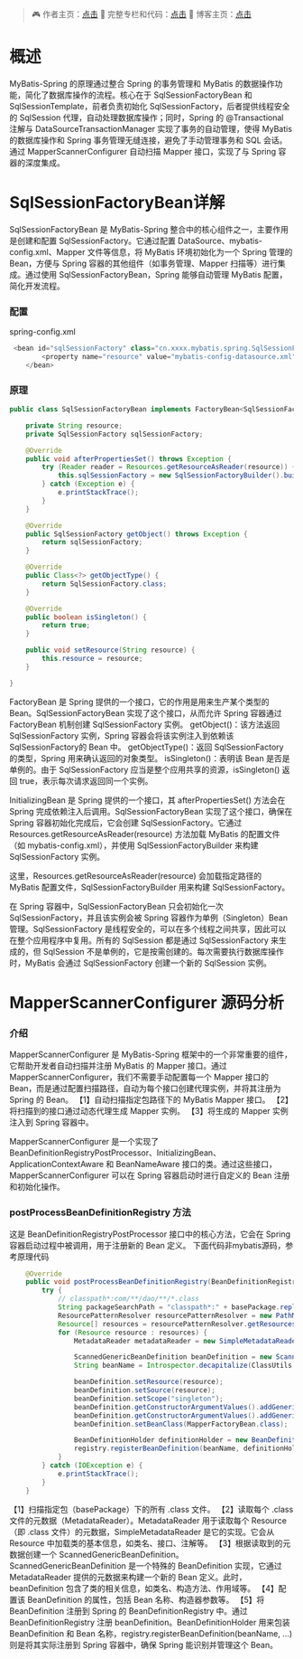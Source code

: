 > 🎮	作者主页：[点击](https://github.com/zwzhangyu)
> 🎁	完整专栏和代码：[点击](https://github.com/zwzhangyu/mybatis-repo)
> 🏡	博客主页：[点击](https://zwzhangyu.blog.csdn.net/)

# 概述
MyBatis-Spring 的原理通过整合 Spring 的事务管理和 MyBatis 的数据操作功能，简化了数据库操作的流程。核心在于 SqlSessionFactoryBean 和 SqlSessionTemplate，前者负责初始化 SqlSessionFactory，后者提供线程安全的 SqlSession 代理，自动处理数据库操作；同时，Spring 的 @Transactional 注解与 DataSourceTransactionManager 实现了事务的自动管理，使得 MyBatis 的数据库操作和 Spring 事务管理无缝连接，避免了手动管理事务和 SQL 会话。通过 MapperScannerConfigurer 自动扫描 Mapper 接口，实现了与 Spring 容器的深度集成。

# SqlSessionFactoryBean详解
SqlSessionFactoryBean 是 MyBatis-Spring 整合中的核心组件之一，主要作用是创建和配置 SqlSessionFactory。它通过配置 DataSource、mybatis-config.xml、Mapper 文件等信息，将 MyBatis 环境初始化为一个 Spring 管理的 Bean，方便与 Spring 容器的其他组件（如事务管理、Mapper 扫描等）进行集成。通过使用 SqlSessionFactoryBean，Spring 能够自动管理 MyBatis 配置，简化开发流程。

### 配置
spring-config.xml

```java
 <bean id="sqlSessionFactory" class="cn.xxxx.mybatis.spring.SqlSessionFactoryBean">
        <property name="resource" value="mybatis-config-datasource.xml"/>
    </bean>
```
### 原理

```java
public class SqlSessionFactoryBean implements FactoryBean<SqlSessionFactory>, InitializingBean {

    private String resource;
    private SqlSessionFactory sqlSessionFactory;

    @Override
    public void afterPropertiesSet() throws Exception {
        try (Reader reader = Resources.getResourceAsReader(resource)) {
            this.sqlSessionFactory = new SqlSessionFactoryBuilder().build(reader);
        } catch (Exception e) {
            e.printStackTrace();
        }
    }

    @Override
    public SqlSessionFactory getObject() throws Exception {
        return sqlSessionFactory;
    }

    @Override
    public Class<?> getObjectType() {
        return SqlSessionFactory.class;
    }

    @Override
    public boolean isSingleton() {
        return true;
    }

    public void setResource(String resource) {
        this.resource = resource;
    }

}
```
FactoryBean 是 Spring 提供的一个接口，它的作用是用来生产某个类型的 Bean。SqlSessionFactoryBean 实现了这个接口，从而允许 Spring 容器通过 FactoryBean 机制创建 SqlSessionFactory 实例。
getObject()：该方法返回 SqlSessionFactory 实例，Spring 容器会将该实例注入到依赖该 SqlSessionFactory的 Bean 中。
getObjectType()：返回 SqlSessionFactory 的类型，Spring 用来确认返回的对象类型。
isSingleton()：表明该 Bean 是否是单例的。由于 SqlSessionFactory 应当是整个应用共享的资源，isSingleton() 返回 true，表示每次请求返回同一个实例。

InitializingBean 是 Spring 提供的一个接口，其 afterPropertiesSet() 方法会在 Spring 完成依赖注入后调用。SqlSessionFactoryBean 实现了这个接口，确保在 Spring 容器初始化完成后，它会创建 SqlSessionFactory。它通过 Resources.getResourceAsReader(resource) 方法加载 MyBatis 的配置文件（如 mybatis-config.xml），并使用 SqlSessionFactoryBuilder 来构建 SqlSessionFactory 实例。

这里，Resources.getResourceAsReader(resource) 会加载指定路径的 MyBatis 配置文件，SqlSessionFactoryBuilder 用来构建 SqlSessionFactory。

在 Spring 容器中，SqlSessionFactoryBean 只会初始化一次 SqlSessionFactory，并且该实例会被 Spring 容器作为单例（Singleton）Bean 管理。SqlSessionFactory 是线程安全的，可以在多个线程之间共享，因此可以在整个应用程序中复用。所有的 SqlSession 都是通过 SqlSessionFactory 来生成的，但 SqlSession 不是单例的，它是按需创建的。每次需要执行数据库操作时，MyBatis 会通过 SqlSessionFactory 创建一个新的 SqlSession 实例。

# MapperScannerConfigurer 源码分析
### 介绍
MapperScannerConfigurer 是 MyBatis-Spring 框架中的一个非常重要的组件，它帮助开发者自动扫描并注册 MyBatis 的 Mapper 接口。通过 MapperScannerConfigurer，我们不需要手动配置每一个 Mapper 接口的 Bean，而是通过配置扫描路径，自动为每个接口创建代理实例，并将其注册为 Spring 的 Bean。
【1】自动扫描指定包路径下的 MyBatis Mapper 接口。
【2】将扫描到的接口通过动态代理生成 Mapper 实例。
【3】将生成的 Mapper 实例注入到 Spring 容器中。

MapperScannerConfigurer 是一个实现了 BeanDefinitionRegistryPostProcessor、InitializingBean、ApplicationContextAware 和 BeanNameAware 接口的类。通过这些接口，MapperScannerConfigurer 可以在 Spring 容器启动时进行自定义的 Bean 注册和初始化操作。

### postProcessBeanDefinitionRegistry 方法
这是 BeanDefinitionRegistryPostProcessor 接口中的核心方法，它会在 Spring 容器启动过程中被调用，用于注册新的 Bean 定义。
下面代码非mybatis源码，参考原理代码

```java
    @Override
    public void postProcessBeanDefinitionRegistry(BeanDefinitionRegistry registry) throws BeansException {
        try {
            // classpath*:com/**/dao/**/*.class
            String packageSearchPath = "classpath*:" + basePackage.replace('.', '/') + "/**/*.class";
            ResourcePatternResolver resourcePatternResolver = new PathMatchingResourcePatternResolver();
            Resource[] resources = resourcePatternResolver.getResources(packageSearchPath);
            for (Resource resource : resources) {
                MetadataReader metadataReader = new SimpleMetadataReader(resource, ClassUtils.getDefaultClassLoader());

                ScannedGenericBeanDefinition beanDefinition = new ScannedGenericBeanDefinition(metadataReader);
                String beanName = Introspector.decapitalize(ClassUtils.getShortName(beanDefinition.getBeanClassName()));

                beanDefinition.setResource(resource);
                beanDefinition.setSource(resource);
                beanDefinition.setScope("singleton");
                beanDefinition.getConstructorArgumentValues().addGenericArgumentValue(beanDefinition.getBeanClassName());
                beanDefinition.getConstructorArgumentValues().addGenericArgumentValue(sqlSessionFactory);
                beanDefinition.setBeanClass(MapperFactoryBean.class);

                BeanDefinitionHolder definitionHolder = new BeanDefinitionHolder(beanDefinition, beanName);
                registry.registerBeanDefinition(beanName, definitionHolder.getBeanDefinition());
            }
        } catch (IOException e) {
            e.printStackTrace();
        }
    }
```
【1】扫描指定包（basePackage）下的所有 .class 文件。
【2】读取每个 .class 文件的元数据（MetadataReader）。MetadataReader 用于读取每个 Resource（即 .class 文件）的元数据，SimpleMetadataReader 是它的实现。它会从 Resource 中加载类的基本信息，如类名、接口、注解等。
【3】根据读取到的元数据创建一个 ScannedGenericBeanDefinition。ScannedGenericBeanDefinition 是一个特殊的 BeanDefinition 实现，它通过 MetadataReader 提供的元数据来构建一个新的 Bean 定义。此时，beanDefinition 包含了类的相关信息，如类名、构造方法、作用域等。
【4】配置该 BeanDefinition 的属性，包括 Bean 名称、构造器参数等。
【5】将 BeanDefinition 注册到 Spring 的 BeanDefinitionRegistry 中。通过 BeanDefinitionRegistry 注册 beanDefinition。BeanDefinitionHolder 用来包装 BeanDefinition 和 Bean 名称，registry.registerBeanDefinition(beanName, ...) 则是将其实际注册到 Spring 容器中，确保 Spring 能识别并管理这个 Bean。